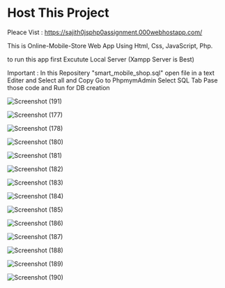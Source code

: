 # Host This Project  


Pleace Vist :  https://sajith0jsphp0assignment.000webhostapp.com/
                   
                   
 This is  Online-Mobile-Store Web App Using Html, Css, JavaScript, Php.
 
 to run this app first Excutute Local Server (Xampp Server is Best)
  
   Important : In this Repositery "smart_mobile_shop.sql" open file in a text Editer and Select all and Copy 
               Go to PhpmymAdmin Select SQL Tab Pase those code and Run for DB creation

![Screenshot (191)](https://user-images.githubusercontent.com/84276601/213775175-4e8842d3-e6a8-428e-8f8c-f4687f4f1fa0.png)

![Screenshot (177)](https://user-images.githubusercontent.com/84276601/213775185-c8cf5b5f-03cd-4428-b49a-c2f34ae63cda.png)

![Screenshot (178)](https://user-images.githubusercontent.com/84276601/213775194-b1d45c1b-1bd7-4419-ace2-13eb2fb3a410.png)

![Screenshot (180)](https://user-images.githubusercontent.com/84276601/213775204-ac42b290-acd8-4686-a640-aafd4bce5eb2.png)

![Screenshot (181)](https://user-images.githubusercontent.com/84276601/213775212-73d7ce62-54ed-4d54-ba3a-af6bcfb95907.png)

![Screenshot (182)](https://user-images.githubusercontent.com/84276601/213775215-d93f5068-8db1-4726-a908-8543c0805a6e.png)

![Screenshot (183)](https://user-images.githubusercontent.com/84276601/213775218-c49761fe-4873-4daa-8f17-ef39e6ed2e34.png)

![Screenshot (184)](https://user-images.githubusercontent.com/84276601/213775221-41470cbd-69c2-4ea4-9e61-64c62c1ced2c.png)

![Screenshot (185)](https://user-images.githubusercontent.com/84276601/213775225-c840e2b5-9c0d-42a1-a3ec-1660c89b5725.png)

![Screenshot (186)](https://user-images.githubusercontent.com/84276601/213775228-ee3d9aa5-2245-4c3c-80be-7bd87d1a2b56.png)

![Screenshot (187)](https://user-images.githubusercontent.com/84276601/213775232-8a6fecfd-6c33-4b1a-954d-7eadac721696.png)

![Screenshot (188)](https://user-images.githubusercontent.com/84276601/213775237-c252046a-7150-4acd-8877-c952eef824b0.png)

![Screenshot (189)](https://user-images.githubusercontent.com/84276601/213775242-78cbe223-0c96-447c-a04f-3b31cfc4eb2b.png)

![Screenshot (190)](https://user-images.githubusercontent.com/84276601/213775250-5a175e79-68a4-4b78-9455-fe66179ced17.png)
